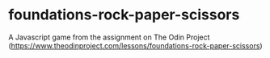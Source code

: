 # foundations-rock-paper-scissors
A Javascript game from the assignment on The Odin Project (https://www.theodinproject.com/lessons/foundations-rock-paper-scissors)
